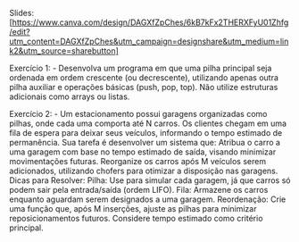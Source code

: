 Slides: [https://www.canva.com/design/DAGXfZpChes/6kB7kFx2THERXFyU01Zhfg/edit?utm_content=DAGXfZpChes&utm_campaign=designshare&utm_medium=link2&utm_source=sharebutton]

Exercício 1: 
    - Desenvolva um programa em que uma pilha principal seja ordenada em ordem crescente (ou decrescente), utilizando apenas outra pilha auxiliar e operações básicas (push, pop, top). Não utilize estruturas adicionais como arrays ou listas.

Exercício 2:
    - Um estacionamento possui garagens organizadas como pilhas, onde cada uma comporta até N carros. Os clientes chegam em uma fila de espera para deixar seus veículos, informando o tempo estimado de permanência. Sua tarefa é desenvolver um sistema que:
    Atribua o carro a uma garagem com base no tempo estimado de saída, visando minimizar movimentações futuras.
    Reorganize os carros após M veículos serem adicionados, utilizando chofers para otimizar a disposição nas garagens.
    Dicas para Resolver:
    Pilha: Use para simular cada garagem, já que carros só podem sair pela entrada/saída (ordem LIFO).
    Fila: Armazene os carros enquanto aguardam serem designados a uma garagem.
    Reordenação: Crie uma função que, após M inserções, ajuste as pilhas para minimizar reposicionamentos futuros. Considere tempo estimado como critério principal.
